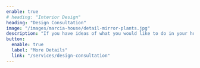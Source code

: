 ```yaml
---
enable: true
# heading: "Interior Design"
heading: "Design Consultation"
image: "/images/marcia-house/detail-mirror-plants.jpg"
description: "If you have ideas of what you would like to do in your home but are struggling to make decisions, or you want to make a change but have no idea where to start, a design consultation could be the answer. |Either online or in person you will have a one-to-one meeting with Rachel during which we will be able to assist with your design dilemmas and provide solutions."
button:
  enable: true
  label: "More Details"
  link: "/services/design-consultation"
---
```

